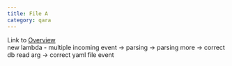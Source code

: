 ```yaml
---
title: File A
category: qara
---
```

Link to [Overview](../overview)  
new lambda - multiple incoming event -> parsing -> parsing more -> correct db read arg -> correct yaml file event
